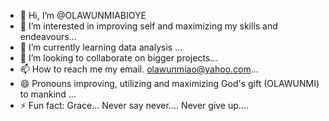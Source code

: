 - 👋 Hi, I’m @OLAWUNMIABIOYE
- 👀 I’m interested in improving self and maximizing my skills and endeavours...
- 🌱 I’m currently learning data analysis ...
- 💞️ I’m looking to collaborate on bigger projects...
- 📫 How to reach me my email. olawunmiao@yahoo.com...
- 😄 Pronouns improving, utilizing and maximizing God's gift (OLAWUNMI) to mankind ...
- ⚡ Fun fact: Grace...
      Never say never.... Never give up.... 
<!---
OLAWUNMIABIOYE/OLAWUNMIABIOYE is a ✨ special ✨ repository because its `README.md` (this file) appears on your GitHub profile.
You can click the Preview link to take a look at your changes.
--->
